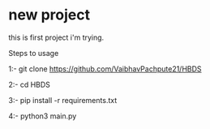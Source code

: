# new project
this is first project i'm trying.

Steps to usage

1:- git clone https://github.com/VaibhavPachpute21/HBDS

2:- cd HBDS

3:- pip install -r requirements.txt

4:- python3 main.py
